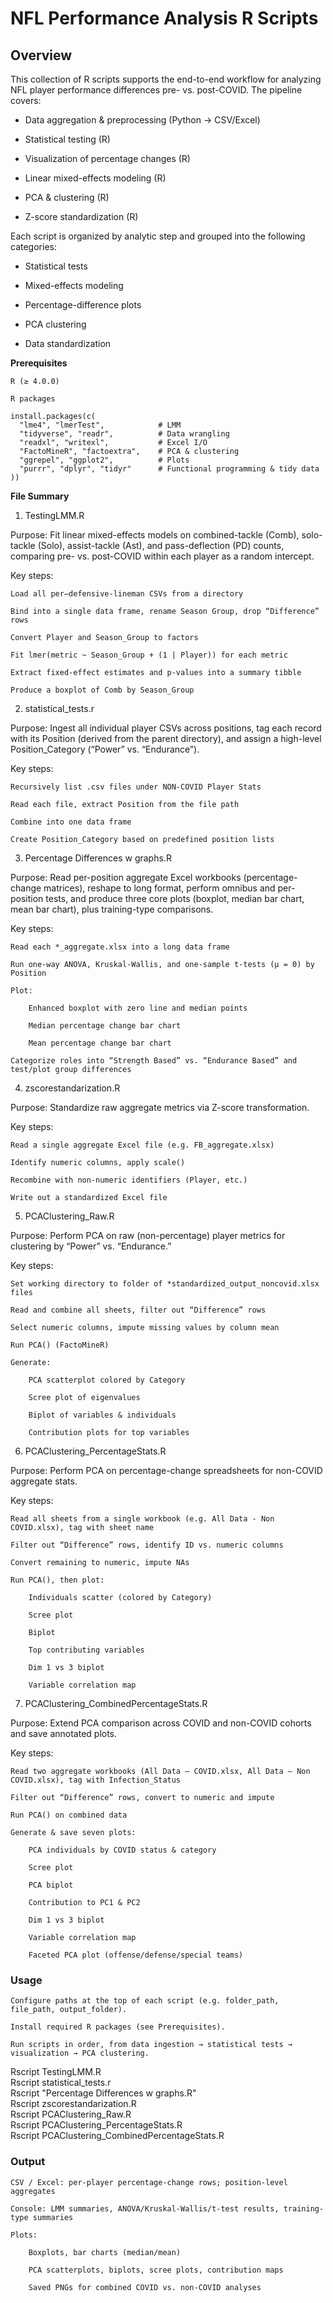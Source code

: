 # NFL Performance Analysis R Scripts
## Overview

This collection of R scripts supports the end-to-end workflow for analyzing NFL player performance differences pre- vs. post-COVID. The pipeline covers:

   - Data aggregation & preprocessing (Python → CSV/Excel)

   - Statistical testing (R)

   - Visualization of percentage changes (R)

   - Linear mixed-effects modeling (R)

   - PCA & clustering (R)

   - Z-score standardization (R)

Each script is organized by analytic step and grouped into the following categories:

   - Statistical tests

   - Mixed-effects modeling

   - Percentage-difference plots

   - PCA clustering

   - Data standardization

**Prerequisites**

    R (≥ 4.0.0)

    R packages

    install.packages(c(
      "lme4", "lmerTest",            # LMM
      "tidyverse", "readr",          # Data wrangling
      "readxl", "writexl",           # Excel I/O
      "FactoMineR", "factoextra",    # PCA & clustering
      "ggrepel", "ggplot2",          # Plots
      "purrr", "dplyr", "tidyr"      # Functional programming & tidy data
    ))

**File Summary**
1. TestingLMM.R

Purpose: Fit linear mixed-effects models on combined-tackle (Comb), solo-tackle (Solo), assist-tackle (Ast), and pass-deflection (PD) counts, comparing pre- vs. post-COVID within each player as a random intercept.

Key steps:

    Load all per–defensive-lineman CSVs from a directory

    Bind into a single data frame, rename Season Group, drop “Difference” rows

    Convert Player and Season_Group to factors

    Fit lmer(metric ~ Season_Group + (1 | Player)) for each metric

    Extract fixed-effect estimates and p-values into a summary tibble

    Produce a boxplot of Comb by Season_Group

2. statistical_tests.r

Purpose: Ingest all individual player CSVs across positions, tag each record with its Position (derived from the parent directory), and assign a high-level Position_Category (“Power” vs. “Endurance”).

Key steps:

    Recursively list .csv files under NON-COVID Player Stats

    Read each file, extract Position from the file path

    Combine into one data frame

    Create Position_Category based on predefined position lists

3. Percentage Differences w graphs.R

Purpose: Read per-position aggregate Excel workbooks (percentage-change matrices), reshape to long format, perform omnibus and per-position tests, and produce three core plots (boxplot, median bar chart, mean bar chart), plus training-type comparisons.

Key steps:

    Read each *_aggregate.xlsx into a long data frame

    Run one-way ANOVA, Kruskal-Wallis, and one-sample t-tests (μ = 0) by Position

    Plot:

        Enhanced boxplot with zero line and median points

        Median percentage change bar chart

        Mean percentage change bar chart

    Categorize roles into “Strength Based” vs. “Endurance Based” and test/plot group differences

4. zscorestandarization.R

Purpose: Standardize raw aggregate metrics via Z-score transformation.

Key steps:

    Read a single aggregate Excel file (e.g. FB_aggregate.xlsx)

    Identify numeric columns, apply scale()

    Recombine with non-numeric identifiers (Player, etc.)

    Write out a standardized Excel file

5. PCAClustering_Raw.R

Purpose: Perform PCA on raw (non-percentage) player metrics for clustering by “Power” vs. “Endurance.”

Key steps:

    Set working directory to folder of *standardized_output_noncovid.xlsx files

    Read and combine all sheets, filter out “Difference” rows

    Select numeric columns, impute missing values by column mean

    Run PCA() (FactoMineR)

    Generate:

        PCA scatterplot colored by Category

        Scree plot of eigenvalues

        Biplot of variables & individuals

        Contribution plots for top variables

6. PCAClustering_PercentageStats.R

Purpose: Perform PCA on percentage-change spreadsheets for non-COVID aggregate stats.

Key steps:

    Read all sheets from a single workbook (e.g. All Data - Non COVID.xlsx), tag with sheet name

    Filter out “Difference” rows, identify ID vs. numeric columns

    Convert remaining to numeric, impute NAs

    Run PCA(), then plot:

        Individuals scatter (colored by Category)

        Scree plot

        Biplot

        Top contributing variables

        Dim 1 vs 3 biplot

        Variable correlation map

7. PCAClustering_CombinedPercentageStats.R

Purpose: Extend PCA comparison across COVID and non-COVID cohorts and save annotated plots.

Key steps:

    Read two aggregate workbooks (All Data – COVID.xlsx, All Data – Non COVID.xlsx), tag with Infection_Status

    Filter out “Difference” rows, convert to numeric and impute

    Run PCA() on combined data

    Generate & save seven plots:

        PCA individuals by COVID status & category

        Scree plot

        PCA biplot

        Contribution to PC1 & PC2

        Dim 1 vs 3 biplot

        Variable correlation map

        Faceted PCA plot (offense/defense/special teams)

### Usage

    Configure paths at the top of each script (e.g. folder_path, file_path, output_folder).

    Install required R packages (see Prerequisites).

    Run scripts in order, from data ingestion → statistical tests → visualization → PCA clustering.

Rscript TestingLMM.R  
Rscript statistical_tests.r  
Rscript "Percentage Differences w graphs.R"  
Rscript zscorestandarization.R  
Rscript PCAClustering_Raw.R  
Rscript PCAClustering_PercentageStats.R  
Rscript PCAClustering_CombinedPercentageStats.R  

### Output

    CSV / Excel: per-player percentage-change rows; position-level aggregates

    Console: LMM summaries, ANOVA/Kruskal-Wallis/t-test results, training-type summaries

    Plots:

        Boxplots, bar charts (median/mean)

        PCA scatterplots, biplots, scree plots, contribution maps

        Saved PNGs for combined COVID vs. non-COVID analyses

